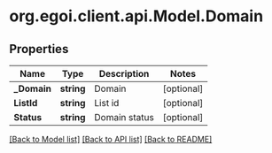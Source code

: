 # org.egoi.client.api.Model.Domain
## Properties

Name | Type | Description | Notes
------------ | ------------- | ------------- | -------------
**_Domain** | **string** | Domain | [optional] 
**ListId** | **string** | List id | [optional] 
**Status** | **string** | Domain status | [optional] 

[[Back to Model list]](../README.md#documentation-for-models) [[Back to API list]](../README.md#documentation-for-api-endpoints) [[Back to README]](../README.md)

